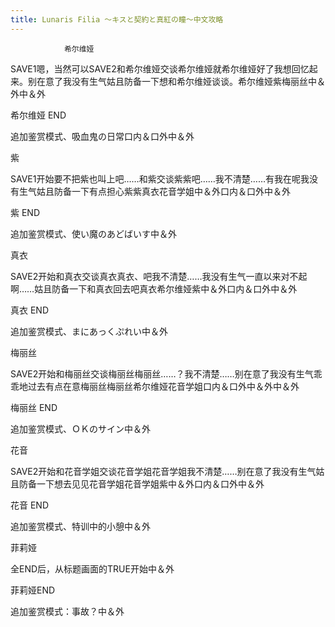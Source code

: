 ```yaml
---
title: Lunaris Filia ～キスと契約と真紅の瞳～中文攻略
---
```


                希尔维娅

SAVE1嗯，当然可以SAVE2和希尔维娅交谈希尔维娅就希尔维娅好了我想回忆起来。别在意了我没有生气姑且防备一下想和希尔维娅谈谈。希尔维娅紫梅丽丝中＆外中＆外

希尔维娅 END

追加鉴赏模式、吸血鬼の日常口内＆口外中＆外

紫

SAVE1开始要不把紫也叫上吧……和紫交谈紫紫吧……我不清楚……有我在呢我没有生气姑且防备一下有点担心紫紫真衣花音学姐中＆外口内＆口外中＆外

紫 END

追加鉴赏模式、使い魔のあどばいす中＆外

真衣

SAVE2开始和真衣交谈真衣真衣、吧我不清楚……我没有生气一直以来对不起啊……姑且防备一下和真衣回去吧真衣希尔维娅紫中＆外口内＆口外中＆外

真衣 END

追加鉴赏模式、まにあっくぷれい中＆外

梅丽丝

SAVE2开始和梅丽丝交谈梅丽丝梅丽丝……？我不清楚……别在意了我没有生气乖乖地过去有点在意梅丽丝梅丽丝希尔维娅花音学姐口内＆口外中＆外中＆外

梅丽丝 END

追加鉴赏模式、ＯＫのサイン中＆外

花音

SAVE2开始和花音学姐交谈花音学姐花音学姐我不清楚……别在意了我没有生气姑且防备一下想去见见花音学姐花音学姐紫中＆外口内＆口外中＆外

花音 END

追加鉴赏模式、特训中的小憩中＆外

菲莉娅

全END后，从标题画面的TRUE开始中＆外

菲莉娅END

追加鉴赏模式：事故？中＆外
              
